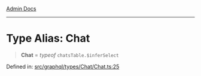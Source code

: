 [Admin Docs](/)

***

# Type Alias: Chat

> **Chat** = *typeof* `chatsTable.$inferSelect`

Defined in: [src/graphql/types/Chat/Chat.ts:25](https://github.com/Sourya07/talawa-api/blob/aac5f782223414da32542752c1be099f0b872196/src/graphql/types/Chat/Chat.ts#L25)
